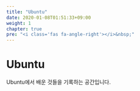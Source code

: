 ```yaml
---
title: "Ubuntu"
date: 2020-01-08T01:51:33+09:00
weight: 1
chapter: true
pre: "<i class='fas fa-angle-right'></i>&nbsp;"
---
```


# Ubuntu

Ubuntu에서 배운 것들을 기록하는 공간입니다.